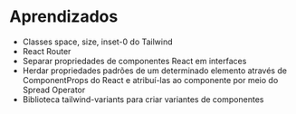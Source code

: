 # Aprendizados

- Classes space, size, inset-0 do Tailwind
- React Router
- Separar propriedades de componentes React em interfaces
- Herdar propriedades padrões de um determinado elemento através de ComponentProps do React e atribuí-las ao componente por meio do Spread Operator
- Biblioteca tailwind-variants para criar variantes de componentes